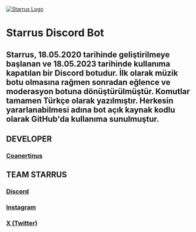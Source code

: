 [![Starrus Logo](https://imgur.com/K8unwLT.jpg)](https://starrus.netlify.app)

# Starrus Discord Bot

## Starrus, 18.05.2020 tarihinde geliştirilmeye başlanan ve 18.05.2023 tarihinde kullanıma kapatılan bir Discord botudur. İlk olarak müzik botu olmasına rağmen sonradan eğlence ve moderasyon botuna dönüştürülmüştür. Komutlar tamamen Türkçe olarak yazılmıştır. Herkesin yararlanabilmesi adına bot açık kaynak kodlu olarak GitHub'da kullanıma sunulmuştur.

## DEVELOPER
### [Coanertinus](https://linktr.ee/coaaaa)

## TEAM STARRUS
### [Discord](https://gg.gg/teamstarrus)
### [Instagram](https://instagram.com/teamstarrus)
### [X (Twitter)](https://x.com/teamstarrus)
